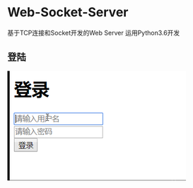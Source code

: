 # Web-Socket-Server
基于TCP连接和Socket开发的Web Server
运用Python3.6开发


## 登陆
![login](https://github.com/chengxinghao/Web-Socket-Server/blob/master/static/login.gif)
